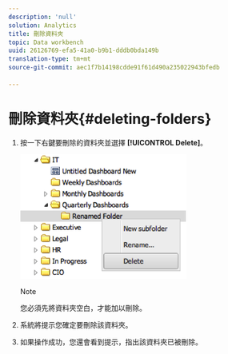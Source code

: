```yaml
---
description: 'null'
solution: Analytics
title: 刪除資料夾
topic: Data workbench
uuid: 26126769-efa5-41a0-b9b1-dddb0bda149b
translation-type: tm+mt
source-git-commit: aec1f7b14198cdde91f61d490a235022943bfedb

---
```



# 刪除資料夾{#deleting-folders}

1. 按一下右鍵要刪除的資料夾並選擇 **[!UICONTROL Delete]**。

   ![](assets/delete_folder.png)

   >[!NOTE]
   >
   >您必須先將資料夾空白，才能加以刪除。

1. 系統將提示您確定要刪除該資料夾。
1. 如果操作成功，您還會看到提示，指出該資料夾已被刪除。
